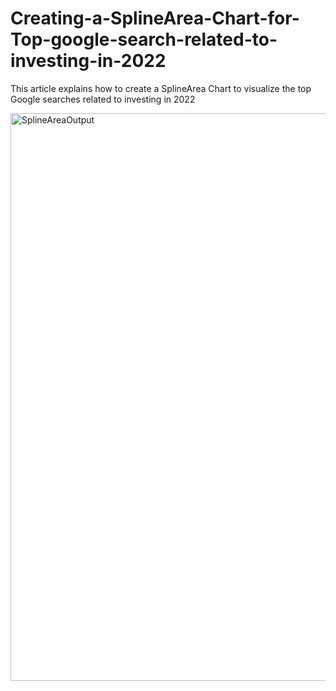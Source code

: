 # Creating-a-SplineArea-Chart-for-Top-google-search-related-to-investing-in-2022
This article explains how to create a SplineArea Chart to visualize the top Google searches related to investing in 2022

<img width="908" alt="SplineAreaOutput" src="https://github.com/SyncfusionExamples/Creating-a-SplineArea-Chart-for-Top-google-search-related-to-investing-in-2022/assets/113961867/389d3e70-3874-475e-977d-1fe61e332ca7">